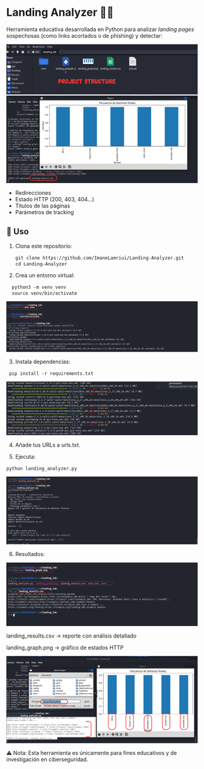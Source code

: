 # Landing Analyzer 🕵️‍♂️

Herramienta educativa desarrollada en Python para analizar *landing pages* sospechosas (como links acortados o de phishing) y detectar:

<img src="1Project-Structure.png">

<img src="2graph.png">

- Redirecciones
- Estado HTTP (200, 403, 404…)
- Títulos de las páginas
- Parámetros de tracking


## 🚀 Uso
1. Clona este repositorio:
   ```
   git clone https://github.com/ImaneLamriui/Landing-Analyzer.git
   cd Landing-Analyzer
   ```
2. Crea un entorno virtual:
 ```
   python3 -m venv venv
   source venv/bin/activate
 ```
<img src="3venv.png">

3. Instala dependencias:
   
 ```
  pip install -r requirements.txt
 ```

<img src="4venv.png">

4. Añade tus URLs a urls.txt.

5. Ejecuta:
 ```
python landing_analyzer.py

```
<img src="5landingscript.png">  

6. Resultados:

<img src="6csv.png">

landing_results.csv → reporte con análisis detallado

landing_graph.png → gráfico de estados HTTP

<img src="finalResult.png">

⚠️ Nota: Esta herramienta es únicamente para fines educativos y de investigación en ciberseguridad.
   
